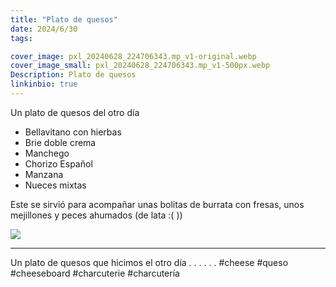 ```yaml
---
title: "Plato de quesos"
date: 2024/6/30
tags:

cover_image: pxl_20240628_224706343.mp_v1-original.webp
cover_image_small: pxl_20240628_224706343.mp_v1-500px.webp
Description: Plato de quesos
linkinbio: true
---
```

Un plato de quesos del otro día

* Bellavitano con hierbas
* Brie doble crema
* Manchego
* Chorizo Español
* Manzana
* Nueces mixtas

Este se sirvió para acompañar unas bolitas de burrata con fresas, unos mejillones y peces ahumados (de lata :( ))

[![](pxl_20240628_224706343.mp_v1)](pxl_20240628_224706343.mp_v1-original.webp)


---
Un plato de quesos que hicimos el otro día
.
.
.
.
.
.
#cheese #queso #cheeseboard #charcuterie #charcutería